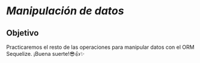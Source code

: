 # *Manipulación de datos*

## Objetivo
Practicaremos el resto de las
operaciones para manipular datos con el ORM Sequelize.
¡Buena suerte!😎👍✨


